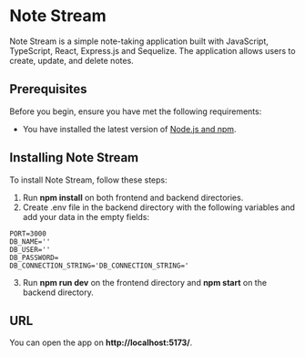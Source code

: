 # Note Stream

Note Stream is a simple note-taking application built with JavaScript, TypeScript, React, Express.js and Sequelize. The application allows users to create, update, and delete notes.

## Prerequisites

Before you begin, ensure you have met the following requirements:

- You have installed the latest version of [Node.js and npm](https://nodejs.org/en/download/).

## Installing Note Stream

To install Note Stream, follow these steps:

1. Run **npm install** on both frontend and backend directories.
2. Create .env file in the backend directory with the following variables and add your data in the empty fields:
  ```
  PORT=3000
  DB_NAME=''
  DB_USER=''
  DB_PASSWORD=
  DB_CONNECTION_STRING='DB_CONNECTION_STRING='
```
3. Run **npm run dev** on the frontend directory and **npm start** on the backend directory.

## URL
You can open the app on **http://localhost:5173/**.
